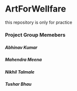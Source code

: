 # ArtForWellfare
this repository is only for practice
<h3>Project Group Memebers<h3/>
<h5>Abhinav Kumar<h5/>
<h5>Mahendra Meena<h5/>
<h5>Nikhil Talmale<h5/>
<h5>Tushar Bhau<h5/>
